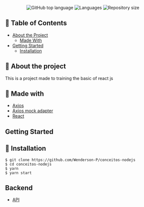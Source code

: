 <p align="center">
   <img alt="GitHub top language" src="https://img.shields.io/github/languages/top/Wenderson-P/concepts-reactjs"/>
   <img alt="Languages" src="https://img.shields.io/github/languages/count/Wenderson-P/concepts-reactjs"/>
    <img alt="Repository size" src="https://img.shields.io/github/repo-size/Wenderson-P/concepts-reactjs"/>
  </p>

## 📜 Table of Contents

* [About the Project](#-about-the-project)
  * [Made With](#-made-with)
* [Getting Started](#getting-started)
  * [Installation](#-installation)

## 🔎 About the project
This is a project made to training the basic of react js</br>


## 🧰 Made with

-  [Axios](https://github.com/axios/axios)
-  [Axios mock adapter](https://github.com/ctimmerm/axios-mock-adapter)
-  [React](https://github.com/facebook/react)

## Getting Started

## 🔌 Installation

    $ git clone https://github.com/Wenderson-P/conceitos-nodejs
    $ cd conceitos-nodejs
    $ yarn
    $ yarn start
  
## Backend
- [API](https://github.com/Wenderson-P/conceitos-nodejs)
